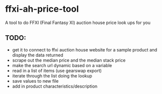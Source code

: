 # ffxi-ah-price-tool
A tool to do FFXI (Final Fantasy XI) auction house price look ups for you

## TODO:
* get it to connect to ffxi auction house website for a sample product and display the data returned
* scrape out the median price and the median stack price
* make the search url dynamic based on a variable
* read in a list of items (use gearswap export)
* iterate through the list doing the lookup
* save values to new file
* add in product characteristics/description
